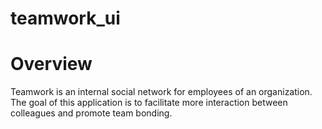 # teamwork_ui
# Overview
Teamwork is an internal social network for employees of an organization. The goal of this application is to facilitate more interaction between colleagues and promote team bonding.

